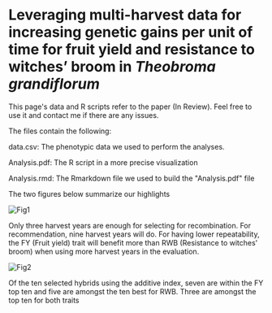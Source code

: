 # Leveraging multi-harvest data for increasing genetic gains per unit of time for fruit yield and resistance to witches’ broom in <i>Theobroma grandiflorum</i> 

This page's data and R scripts refer to the paper (In Review). Feel free to use it and contact me if there are any issues. 

The files contain the following:

data.csv: The phenotypic data we used to perform the analyses. 

Analysis.pdf: The R script in a more precise visualization

Analysis.rmd: The Rmarkdown file we used to build the "Analysis.pdf" file

The two figures below summarize our highlights

![Fig1](https://user-images.githubusercontent.com/101746579/198885889-7a9abd4b-bed9-4930-9226-d94df5a42860.png)

Only three harvest years are enough for selecting for recombination. For recommendation, nine harvest years will do. For having lower repeatability, the FY (Fruit yield) trait will benefit more than RWB (Resistance to witches' broom) when using more harvest years in the evaluation.

![Fig2](https://user-images.githubusercontent.com/101746579/197646815-acc4f728-f8d5-44f1-b173-db1e7871afdb.png)

Of the ten selected hybrids using the additive index, seven are within the FY top ten and five are amongst the ten best for RWB. Three are amongst the top ten for both traits

